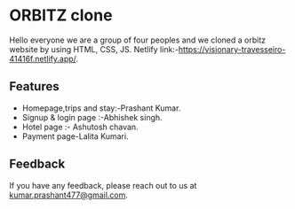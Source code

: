 # ORBITZ clone

Hello everyone we are a group of four peoples and we cloned a orbitz website by using HTML, CSS, JS.
Netlify link:-https://visionary-travesseiro-41416f.netlify.app/.


## Features

- Homepage,trips and stay:-Prashant Kumar.
- Signup & login page :-Abhishek singh.
- Hotel page :- Ashutosh chavan.
- Payment page-Lalita Kumari.


## Feedback

If you have any feedback, please reach out to us at kumar.prashant477@gmail.com.

